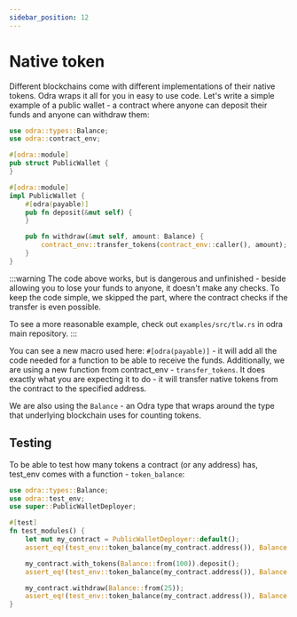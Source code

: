 ```yaml
---
sidebar_position: 12
---
```


# Native token
Different blockchains come with different implementations of their native tokens. Odra wraps it all for you
in easy to use code. Let's write a simple example of a public wallet - a contract where anyone can deposit
their funds and anyone can withdraw them:

```rust title="examples/src/docs/native_token.rs"
use odra::types::Balance;
use odra::contract_env;

#[odra::module]
pub struct PublicWallet {
}

#[odra::module]
impl PublicWallet {
    #[odra(payable)]
    pub fn deposit(&mut self) {
    }

    pub fn withdraw(&mut self, amount: Balance) {
        contract_env::transfer_tokens(contract_env::caller(), amount);
    }
}
```

:::warning
The code above works, but is dangerous and unfinished - beside allowing you to lose your funds to anyone, it doesn't make
any checks. To keep the code simple, we skipped the part, where the contract checks if the transfer is
even possible.

To see a more reasonable example, check out `examples/src/tlw.rs` in odra main repository.
:::

You can see a new macro used here: `#[odra(payable)]` - it will add all the code needed for a function to
be able to receive the funds. Additionally, we are using a new function from contract_env - `transfer_tokens`.
It does exactly what you are expecting it to do - it will transfer native tokens from the contract to the
specified address.

We are also using the `Balance` - an Odra type that wraps around the type that underlying blockchain uses
for counting tokens.

## Testing
To be able to test how many tokens a contract (or any address) has, test_env comes with a function -
`token_balance`:

```rust title="examples/src/docs/native_token.rs"
use odra::types::Balance;
use odra::test_env;
use super::PublicWalletDeployer;

#[test]
fn test_modules() {
    let mut my_contract = PublicWalletDeployer::default();
    assert_eq!(test_env::token_balance(my_contract.address()), Balance::zero());

    my_contract.with_tokens(Balance::from(100)).deposit();
    assert_eq!(test_env::token_balance(my_contract.address()), Balance::from(100));

    my_contract.withdraw(Balance::from(25));
    assert_eq!(test_env::token_balance(my_contract.address()), Balance::from(75));
}
```